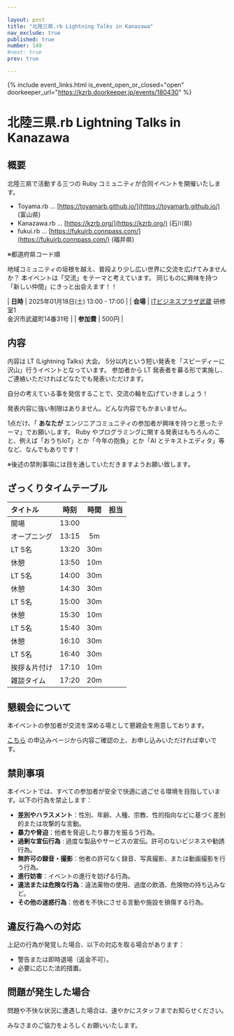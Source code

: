 ```yaml
---

layout: post
title: "北陸三県.rb Lightning Talks in Kanazawa"
nav_exclude: true
published: true
number: 149
#next: true
prev: true

---
```


<!--
  - イベント参加者の募集
    - している時: is_event_open_or_closed="open"
    - していない時: is_event_open_or_closed="closed"
  - Doorkeeperのイベントページ
    - ある時: doorkeeper_url="<ここにURLを入力>"
    - ない時 <何も書かない>

is_event_open_or_closed="closed"の時にreport.mdがあればレポートページのリンクが表示される
-->

{% include event_links.html is_event_open_or_closed="open" doorkeeper_url="https://kzrb.doorkeeper.jp/events/180430" %}

# 北陸三県.rb Lightning Talks in Kanazawa

## 概要

北陸三県で活動する三つの Ruby コミュニティが合同イベントを開催いたします。

* Toyama.rb ... [https://toyamarb.github.io/](https://toyamarb.github.io/) (富山県)
* Kanazawa.rb ... [https://kzrb.org/](https://kzrb.org/) (石川県)
* fukui.rb ... [https://fukuirb.connpass.com/](https://fukuirb.connpass.com/) (福井県)

※都道府県コード順

地域コミュニティの垣根を越え、普段より少し広い世界に交流を広げてみませんか？
本イベントは「交流」をテーマと考えています。
同じものに興味を持つ「新しい仲間」にきっと出会えます！！

| **日時**   | 2025年01月18日(土) 13:00 - 17:00 |
| **会場**   | [ITビジネスプラザ武蔵](http://www.bp-musashi.jp/) 研修室1<br>金沢市武蔵町14番31号 |
| **参加費** | 500円 |

## 内容

内容は LT (Lightning Talks) 大会。
5分以内という短い発表を「スピーディーに沢山」行うイベントとなっています。
参加者から LT 発表者を募る形で実施し、ご連絡いただければどなたでも発表いただけます。

自分の考えている事を発信することで、交流の輪を広げていきましょう！

発表内容に強い制限はありません。どんな内容でもかまいません。

1点だけ、「 **あなたが** エンジニアコミュニティの参加者が興味を持つと思ったテーマ」でお願いします。
Ruby やプログラミングに関する発表はもちろんのこと、例えば「おうちIoT」とか「今年の抱負」とか「AI とテキストエディタ」等など、なんでもありです！

※後述の禁則事項には目を通していただきますようお願い致します。

## ざっくりタイムテーブル

| タイトル                          | 時刻  | 時間 | 担当                                                    |
|:----------------------------------|:-----:|:----:|:--------------------------------------------------------|
| 開場                              | 13:00 |      |                                                         |
| オープニング                      | 13:15 | 5m   |                                                         |
| LT 5名                            | 13:20 | 30m  |                                                         |
| 休憩                              | 13:50 | 10m  |                                                         |
| LT 5名                            | 14:00 | 30m  |                                                         |
| 休憩                              | 14:30 | 30m  |                                                         |
| LT 5名                            | 15:00 | 30m  |                                                         |
| 休憩                              | 15:30 | 10m  |                                                         |
| LT 5名                            | 15:40 | 30m  |                                                         |
| 休憩                              | 16:10 | 30m  |                                                         |
| LT 5名                            | 16:40 | 30m  |                                                         |
| 挨拶＆片付け                      | 17:10 | 10m  |                                                         |
| 雑談タイム                        | 17:20 | 20m  |                                                         |


## 懇親会について

本イベントの参加者が交流を深める場として懇親会を用意しております。

[こちら](https://kzrb.doorkeeper.jp/events/180431) の申込みページから内容ご確認の上、お申し込みいただければ幸いです。


## 禁則事項

本イベントでは、すべての参加者が安全で快適に過ごせる環境を目指しています。以下の行為を禁止します：

- **差別やハラスメント**：性別、年齢、人種、宗教、性的指向などに基づく差別的または攻撃的な言動。
- **暴力や脅迫**：他者を脅迫したり暴力を振るう行為。
- **過剰な宣伝行為** : 過度な製品やサービスの宣伝。許可のないビジネスや勧誘行為。
- **無許可の録音・撮影**：他者の許可なく録音、写真撮影、または動画撮影を行う行為。
- **進行妨害**：イベントの進行を妨げる行為。
- **違法または危険な行為**：違法薬物の使用、過度の飲酒、危険物の持ち込みなど。
- **その他の迷惑行為**：他者を不快にさせる言動や施設を損傷する行為。


## 違反行為への対応

上記の行為が発覚した場合、以下の対応を取る場合があります：

- 警告または即時退場（返金不可）。
- 必要に応じた法的措置。


## 問題が発生した場合

問題や不快な状況に遭遇した場合は、速やかにスタッフまでお知らせください。

みなさまのご協力をよろしくお願いいたします。


